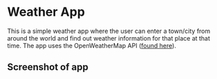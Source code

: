 # Weather App

This is a simple weather app where the user can enter a town/city from around the world and find out weather information for that place at that time.
The app uses the OpenWeatherMap API ([found here](https://openweathermap.org/api)).

## Screenshot of app


